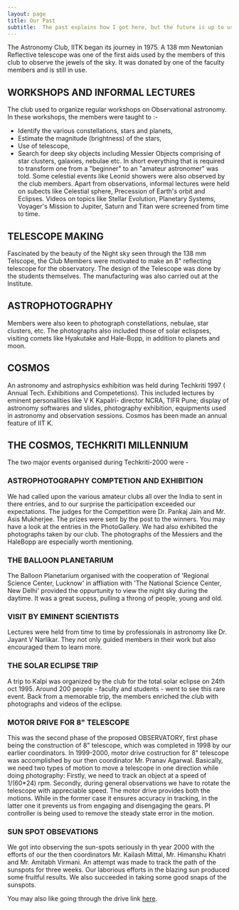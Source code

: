 ```yaml
---
layout: page
title: Our Past
subtitle:  The past explains how I got here, but the future is up to us.
---
```


The Astronomy Club, IITK began its journey in 1975. A 138 mm Newtonian Reflective telescope was one of the first aids used by the members of this club to observe the jewels of the sky. It was donated by one of the faculty members and is still in use.

## WORKSHOPS AND INFORMAL LECTURES

The club used to organize regular workshops on Observational astronomy. In these workshops, the members were taught to :-
- Identify the various constellations, stars and planets,
- Estimate the magnitude (brightness) of the stars,
- Use of telescope,
- Search for deep sky objects including Messier Objects comprising of star clusters, galaxies, nebulae etc.
In short everything that is required to transform one from a "beginner" to an "amateur astronomer" was told. Some celestial events like Leonid showers were also observed by the club members.
Apart from observations, informal lectures were held on subects like Celestial sphere, Precession of Earth's orbit and Eclipses. Videos on topics like Stellar Evolution, Planetary Systems, Voyager's Mission to Jupiter, Saturn and Titan were screened from time to time.

## TELESCOPE MAKING

Fascinated by the beauty of the Night sky seen through the 138 mm Telscope, the Club Members were motivated to make an 8" reflecting telescope for the observatory. The design of the Telescope was done by the students themselves. The manufacturing was also carried out at the Institute.

## ASTROPHOTOGRAPHY

Members were also keen to photograph constellations, nebulae, star clusters, etc. The photographs also included those of solar eclispses, visiting comets like Hyakutake and Hale-Bopp, in addition to planets and moon.

## COSMOS
An astronomy and astrophysics exhibition was held during Techkriti 1997 ( Annual Tech. Exhibitions and Competetions). This included lectures by eminent personalities like V K Kapalri- director NCRA, TIFR Pune; display of astronomy softwares and slides, photography exhibition, equipments used in astronomy and observation sessions. Cosmos has been made an annual feature of IIT K.

## THE COSMOS, TECHKRITI MILLENNIUM

The two major events organised during Techkriti-2000 were -

### ASTROPHOTOGRAPHY COMPTETION AND EXHIBITION

We had called upon the various amateur clubs all over the India to sent in there entries, and to our surprise the participation exceeded our expectations. The judges for the Competition were Dr. Pankaj Jain and Mr. Asis Mukherjee. The prizes were sent by the post to the winners. You may have a look at the entries in the PhotoGallery.
We had also exhibited the photographs taken by our club. The photographs of the Messiers and the HaleBopp are especially worth mentioning.

### THE BALLOON PLANETARIUM

The Balloon Planetarium organised with the cooperation of 'Regional Science Center, Lucknow' in affliation with 'The National Science Center, New Delhi' provided the oppurtunity to view the night sky during the daytime. It was a great sucess, pulling a throng of people, young and old.


### VISIT BY EMINENT SCIENTISTS

Lectures were held from time to time by professionals in astronomy like Dr. Jayant V Narlikar. They not only guided members in their work but also encouraged them to learn more.


### THE SOLAR ECLIPSE TRIP

A trip to Kalpi was organized by the club for the total solar eclipse on 24th oct 1995. Around 200 people - faculty and students - went to see this rare event. Back from a memorable trip, the members enriched the club with photographs and videos of the eclipse.


### MOTOR DRIVE FOR 8" TELESCOPE

This was the second phase of the proposed OBSERVATORY, first phase being the construction of 8" telescope, which was completed in 1998 by our earlier coordinators. In 1999-2000, motor drive costruction for 8" telescope was accomplished by our then coordinator Mr. Pranav Agarwal. Basically, we need two types of motion to move a telescope in one direction while doing photography:
Firstly, we need to track an object at a speed of 1/(60*24) rpm. Secondly, during general observations we have to rotate the telescope with appreciable speed. The motor drive provides both the motions. While in the former case it ensures accuracy in tracking, in the latter one it prevents us from engaging and disengaging the gears. PI controller is being used to remove the steady state error in the motion.

### SUN SPOT OBSEVATIONS

We got into observing the sun-spots seriously in th year 2000 with the efforts of our the then coordinators Mr. Kailash Mittal, Mr. Himanshu Khatri and Mr. Amitabh Virmani. An attempt was made to track the path of the sunspots for three weeks. Our laborious efforts in the blazing sun produced some fruitful results. We also succeeded in taking some good snaps of the sunspots.

You may also like going through the drive link [here](https://drive.google.com/drive/folders/1F9RBzVQRmNh8LXwnyuCQbQQKqdYHSl69?usp=sharing).